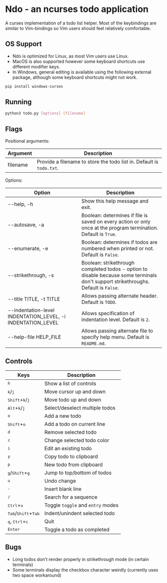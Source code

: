 # Ndo - an ncurses todo application

A curses implementation of a todo list helper. Most of the keybindings are similar to Vim-bindings so Vim users should feel relatively comfortable.

## OS Support

- Ndo is optimized for Linux, as most Vim users use Linux.
- MacOS is also supported however some keyboard shortcuts use different modifier keys.
- In Windows, general editing is available using the following external package, although some keyboard shortcuts might not work.

```bash
pip install windows-curses
```

## Running

```bash
python3 todo.py [options] [filename]
```

## Flags

Positional arguments:

| Argument | Description                                                          |
| -------- | -------------------------------------------------------------------- |
| filename | Provide a filename to store the todo list in. Default is `todo.txt`. |

Options:

| Option                                                      | Description                                                                                                                         |
| ----------------------------------------------------------- | ----------------------------------------------------------------------------------------------------------------------------------- |
| --help, -h                                                  | Show this help message and exit.                                                                                                    |
| --autosave, -a                                              | Boolean: determines if file is saved on every action or only once at the program termination. Default is `True`.                    |
| --enumerate, -e                                             | Boolean: determines if todos are numbered when printed or not. Default is `False`.                                                  |
| --strikethrough, -s                                         | Boolean: strikethrough completed todos - option to disable because some terminals don't support strikethroughs. Default is `False`. |
| --title TITLE, -t TITLE                                     | Allows passing alternate header. Default is `TODO`.                                                                                 |
| --indentation-level INDENTATION_LEVEL, -i INDENTATION_LEVEL | Allows specification of indentation level. Default is `2`.                                                                          |
| --help-file HELP_FILE                                       | Allows passing alternate file to specify help menu. Default is `README.md`.                                                         |

## Controls

| Keys                                           | Description                       |
| ---------------------------------------------- | --------------------------------- |
| <kbd>h</kbd>                                   | Show a list of controls           |
| <kbd>k</kbd>/<kbd>j</kbd>                      | Move cursor up and down           |
| <kbd>Shift</kbd>+<kbd>k</kbd>/<kbd>j</kbd>     | Move todo up and down             |
| <kbd>Alt</kbd>+<kbd>k</kbd>/<kbd>j</kbd>       | Select/deselect multiple todos    |
| <kbd>o</kbd>                                   | Add a new todo                    |
| <kbd>Shift</kbd>+<kbd>o</kbd>                  | Add a todo on current line        |
| <kbd>d</kbd>                                   | Remove selected todo              |
| <kbd>c</kbd>                                   | Change selected todo color        |
| <kbd>i</kbd>                                   | Edit an existing todo             |
| <kbd>y</kbd>                                   | Copy todo to clipboard            |
| <kbd>p</kbd>                                   | New todo from clipboard           |
| <kbd>g</kbd>/<kbd>Shift</kbd>+<kbd>g</kbd>     | Jump to top/bottom of todos       |
| <kbd>u</kbd>                                   | Undo change                       |
| <kbd>-</kbd>                                   | Insert blank line                 |
| <kbd>/</kbd>                                   | Search for a sequence             |
| <kbd>Ctrl</kbd>+<kbd>x</kbd>                   | Toggle `toggle` and `entry` modes |
| <kbd>Tab</kbd>/<kbd>Shift</kbd>+<kbd>Tab</kbd> | Indent/unindent selected todo     |
| <kbd>q</kbd>, <kbd>Ctrl</kbd>+<kbd>c</kbd>     | Quit                              |
| <kbd>Enter</kbd>                               | Toggle a todo as completed        |

## Bugs

- Long todos don't render properly in strikethrough mode (in certain terminals)
- Some terminals display the checkbox character weirdly (currently uses two space workaround)
